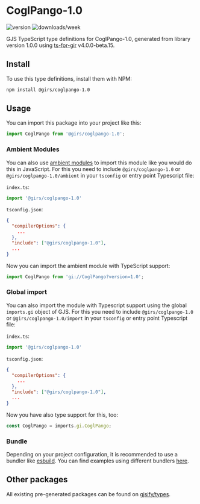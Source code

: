 
# CoglPango-1.0

![version](https://img.shields.io/npm/v/@girs/coglpango-1.0)
![downloads/week](https://img.shields.io/npm/dw/@girs/coglpango-1.0)


GJS TypeScript type definitions for CoglPango-1.0, generated from library version 1.0.0 using [ts-for-gir](https://github.com/gjsify/ts-for-gir) v4.0.0-beta.15.


## Install

To use this type definitions, install them with NPM:
```bash
npm install @girs/coglpango-1.0
```

## Usage

You can import this package into your project like this:
```ts
import CoglPango from '@girs/coglpango-1.0';
```

### Ambient Modules

You can also use [ambient modules](https://github.com/gjsify/ts-for-gir/tree/main/packages/cli#ambient-modules) to import this module like you would do this in JavaScript.
For this you need to include `@girs/coglpango-1.0` or `@girs/coglpango-1.0/ambient` in your `tsconfig` or entry point Typescript file:

`index.ts`:
```ts
import '@girs/coglpango-1.0'
```

`tsconfig.json`:
```json
{
  "compilerOptions": {
    ...
  },
  "include": ["@girs/coglpango-1.0"],
  ...
}
```

Now you can import the ambient module with TypeScript support: 

```ts
import CoglPango from 'gi://CoglPango?version=1.0';
```

### Global import

You can also import the module with Typescript support using the global `imports.gi` object of GJS.
For this you need to include `@girs/coglpango-1.0` or `@girs/coglpango-1.0/import` in your `tsconfig` or entry point Typescript file:

`index.ts`:
```ts
import '@girs/coglpango-1.0'
```

`tsconfig.json`:
```json
{
  "compilerOptions": {
    ...
  },
  "include": ["@girs/coglpango-1.0"],
  ...
}
```

Now you have also type support for this, too:

```ts
const CoglPango = imports.gi.CoglPango;
```

### Bundle

Depending on your project configuration, it is recommended to use a bundler like [esbuild](https://esbuild.github.io/). You can find examples using different bundlers [here](https://github.com/gjsify/ts-for-gir/tree/main/examples).

## Other packages

All existing pre-generated packages can be found on [gjsify/types](https://github.com/gjsify/types).


